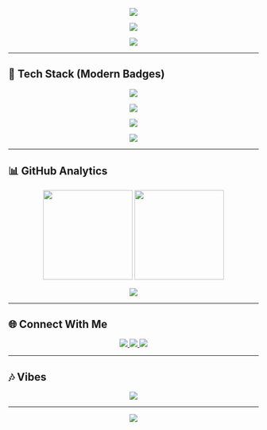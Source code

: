 <!-- 🌌 Dilshan's Modern Animated GitHub Profile -->

<!-- Animated Gradient Wave / Particle Background Above -->
<p align="center">
  <img src="https://capsule-render.vercel.app/api?type=waving&color=gradient&height=150&section=header" />
</p>

<!-- Typing Animated Header -->
<p align="center">
  <img src="https://readme-typing-svg.herokuapp.com?font=Fira+Code&weight=600&size=28&duration=4000&pause=700&color=36BCF7&center=true&vCenter=true&width=900&lines=Hi+%F0%9F%91%8B+I'm+Dilshan|;Full-Stack+Developer|;AI+%26+Machine+Learning+Explorer|;Always+Learning+New+Things|" />
</p>

<!-- About Me with Typing Animation -->
<p align="center">
  <img src="https://readme-typing-svg.herokuapp.com?font=Fira+Code&size=22&duration=3000&pause=800&color=36BCF7&center=true&vCenter=true&width=700&lines=🎓+BSc+(Hons)+Software+Engineering|;🚀+Passionate+about+Full-Stack+Development,+AI+%26+Security|;🎨+Love+Modern+UI/UX+and+Futuristic+Designs|;🏏+Cricket+Lover+%7C+📺+Mystery+%26+Horror+Enthusiast|" />
</p>

---

## 🚀 Tech Stack (Modern Badges)

<p align="center">
  <img src="https://img.shields.io/badge/Frontend-HTML5%20%7C%20CSS3%20%7C%20JavaScript%20%7C%20React%20%7C%20Flutter-36BCF7?style=for-the-badge&logo=react&logoColor=white" />
</p>
<p align="center">
  <img src="https://img.shields.io/badge/Backend-Node.js%20%7C%20Express%20%7C%20Java%20%7C%20Python-0D1117?style=for-the-badge&logo=node.js&logoColor=36BCF7" />
</p>
<p align="center">
  <img src="https://img.shields.io/badge/Database-MySQL%20%7C%20SQLite-36BCF7?style=for-the-badge&logo=mysql&logoColor=white" />
</p>
<p align="center">
  <img src="https://img.shields.io/badge/Tools-Git%20%7C%20GitHub%20%7C%20VSCode%20%7C%20Linux-0D1117?style=for-the-badge&logo=github&logoColor=36BCF7" />
</p>

---

## 📊 GitHub Analytics  

<p align="center">
  <img src="https://github-readme-stats.vercel.app/api?username=dilshandevxx&show_icons=true&theme=tokyonight&hide_border=true" height="180"/>
  <img src="https://streak-stats.demolab.com?user=dilshandevxx&theme=tokyonight&hide_border=true" height="180"/>
</p>

<p align="center">
  <img src="https://github-readme-activity-graph.vercel.app/graph?username=dilshandevxx&theme=tokyo-night&hide_border=true&area=true" />
</p>

---

## 🌐 Connect With Me  

<p align="center">
  <a href="mailto:dilshanprathapaarachchi@gmail.com">
    <img src="https://img.shields.io/badge/-Email-FF3131?style=for-the-badge&logo=gmail&logoColor=white" />
  </a>
  <a href="https://github.com/dilshandevxx">
    <img src="https://img.shields.io/badge/-GitHub-0D1117?style=for-the-badge&logo=github&logoColor=white" />
  </a>
  <a href="https://www.linkedin.com/in/your-linkedin">
    <img src="https://img.shields.io/badge/-LinkedIn-0A66C2?style=for-the-badge&logo=linkedin&logoColor=white" />
  </a>
</p>

---

## 🎶 Vibes  

<p align="center">
  <img src="https://spotify-github-profile.vercel.app/api/view?uid=your_spotify_id&cover_image=true&theme=novatorem&bar_color=36BCF7&bar_color_cover=true" />
</p>

---

<!-- Footer Wave -->
<p align="center">
  <img src="https://capsule-render.vercel.app/api?type=waving&color=gradient&height=150&section=footer"/>
</p>
